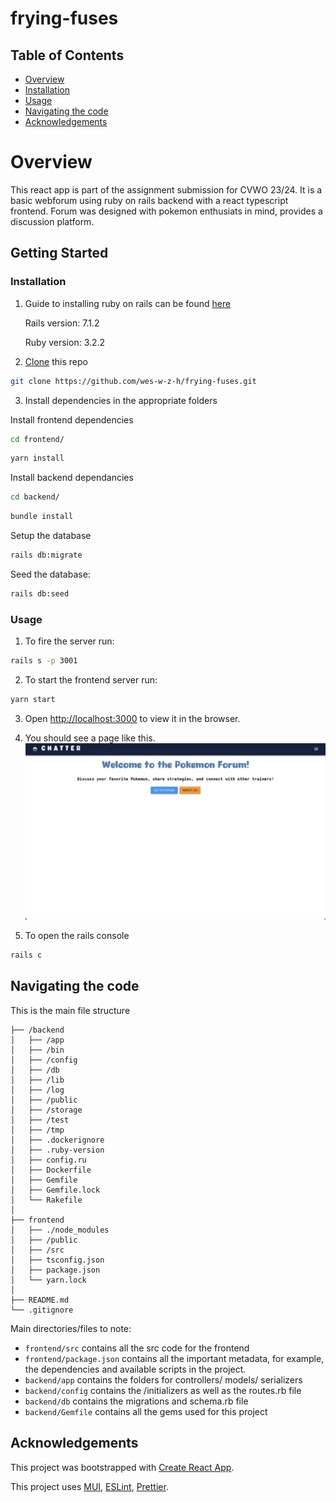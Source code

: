 # frying-fuses

## Table of Contents

<!-- - [Roadmap](#roadmap) -->
- [Overview](#overview)
- [Installation](#installation)
- [Usage](#usage)
- [Navigating the code](#Navigating-the-code)
- [Acknowledgements](#acknowledgements)
<!--- [TODO](#todo) -->
<!--
## Roadmap -- completed

1. Complete backend

   1. models

   2. controllers & serializers & routes

   3. authentication

   4. assosciations

2. Complete frontend

   1. Utilise mui library

   2. Organise the file structure

   3. Check routes
-->
# Overview

This react app is part of the assignment submission for CVWO 23/24.
It is a basic webforum using ruby on rails backend with a react typescript
frontend. Forum was designed with pokemon enthusiats in mind, provides a discussion platform.

## Getting Started
### Installation


1. Guide to installing ruby on rails can be found [here](https://guides.rubyonrails.org/getting_started.html#creating-a-new-rails-project-installing-rails) 

   Rails version: 7.1.2

   Ruby version: 3.2.2

2. [Clone](https://docs.github.com/en/get-started/getting-started-with-git/about-remote-repositories) this repo 

```bash
git clone https://github.com/wes-w-z-h/frying-fuses.git
```

3. Install dependencies in the appropriate folders 

Install frontend dependencies

```bash
cd frontend/
```

```bash
yarn install
```

Install backend dependancies

```bash
cd backend/
```

```bash
bundle install
```

Setup the database

```bash
rails db:migrate
```

Seed the database:

```bash
rails db:seed
```

### Usage


1. To fire the server run:
```bash
rails s -p 3001
```

2. To start the frontend server run:

```bash
yarn start
```

3. Open [http://localhost:3000](http://localhost:3000) to view it in the browser.

4. You should see a page like this.
![Basic Page](frontend/public/images/Page.png)

5. To open the rails console

```bash
rails c
```

## Navigating the code
This is the main file structure

```
├── /backend
│   ├── /app
│   ├── /bin
│   ├── /config
│   ├── /db
│   ├── /lib
│   ├── /log
│   ├── /public
│   ├── /storage
│   ├── /test
│   ├── /tmp
│   ├── .dockerignore
│   ├── .ruby-version
│   ├── config.ru
│   ├── Dockerfile
│   ├── Gemfile
│   ├── Gemfile.lock
│   └── Rakefile
│   
├── frontend
│   ├── ./node_modules
│   ├── /public
│   ├── /src
│   ├── tsconfig.json
│   ├── package.json
│   └── yarn.lock
│   
├── README.md
└── .gitignore

```

Main directories/files to note:
- `frontend/src` contains all the src code for the frontend
- `frontend/package.json` contains all the important metadata, for example, the dependencies and available scripts in the project.
- `backend/app` contains the folders for controllers/ models/ serializers
- `backend/config` contains the /initializers as well as the routes.rb file
- `backend/db` contains the migrations and schema.rb file
- `backend/Gemfile` contains all the gems used for this project

## Acknowledgements

This project was bootstrapped with [Create React App](https://github.com/facebook/create-react-app).

This project uses [MUI](https://mui.com/), [ESLint](https://eslint.org/), [Prettier](https://prettier.io/).

<!--
~~## TODO~~

~~1. [x] Create Category & Topics model/controllers/routes~~
~~2. [x] Create Posts model/controller/routes~~
~~3. [x] Working optional password~~
~~4. [x] Authentication~~
~~5. [x] Dashboard~~
~~6. [x] Render topics~~
~~7. [x] Add post functionality to frontend~~

~~### In Progress~~

~~1. [x] hooks to generate content on the page~~
~~2. [x] resize the images~~
~~3. [x] topics layout~~
~~4. [x] start posts page & components~~
~~5. [x] add validation for editing & deleting posts~~
~~6. [x] add the logout timer + countdown~~
-->
